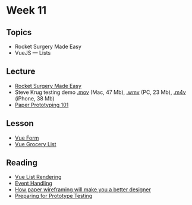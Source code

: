 # Week 11

## Topics

- Rocket Surgery Made Easy
- VueJS — Lists

## Lecture

- [Rocket Surgery Made Easy](https://youtu.be/Y7TcWB0_B-k)
- Steve Krug testing demo [.mov](http://ptgmedia.pearsoncmg.com/imprint_downloads/peachpit/peachpit/videosampleclips/krug/SteveKrug_UsabilityDemo.mov) (Mac, 47 Mb), [.wmv](http://ptgmedia.pearsoncmg.com/imprint_downloads/peachpit/peachpit/videosampleclips/krug/SteveKrug_UsabilityDemo.wmv) (PC, 23 Mb), [.m4v](http://ptgmedia.pearsoncmg.com/imprint_downloads/peachpit/peachpit/videosampleclips/krug/SteveKrugUsabilityDemo.m4v) (iPhone, 38 Mb)
- [Paper Prototyping 101](https://youtu.be/fw42BYQmuJ4)

## Lesson
- [Vue Form](https://ryanwprice.github.io/vdes10918/vue-js/vue-form)
- [Vue Grocery List](https://ryanwprice.github.io/vdes10918/vue-js/grocery-list)

## Reading
- [Vue List Rendering](https://www.vuemastery.com/courses/intro-to-vue-js/list-rendering)
- [Event Handling](https://www.vuemastery.com/courses/intro-to-vue-js/event-handling)
- [How paper wireframing will make you a better designer](https://blog.prototypr.io/how-paper-wireframing-will-make-you-a-better-designer-5a57db8dca13)
- [Preparing for Prototype Testing](https://ryanwprice.github.io/vdes10918/remediation-docs/preparing-prototypes.pdf)

